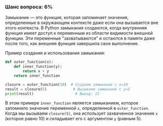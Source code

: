 ### Шанс вопроса: 6%

Замыкание — это функция, которая запоминает значения, определенные в окружающем контексте даже если она вызывается вне этого контекста. В Python замыкания создаются, когда внутренняя функция имеет доступ к переменным из области видимости внешней функции. Эти переменные "захватываются" и остаются в памяти даже после того, как внешняя функция завершила свое выполнение.

Пример создания и использования замыкания:
```python
def outer_function(x):
    def inner_function(y):
        return x + y
    return inner_function

closure = outer_function(10)  # Создаем замыкание с x=10
result = closure(5)            # Вызываем замыкание с y=5
print(result)                   # Вывод: 15
```
В этом примере `inner_function` является замыканием, которое запомнило значение переменной `x`, определенной в `outer_function`. Когда мы вызываем `closure(5)`, она использует захваченное значение `x` (которое равно 10) и складывает его с аргументом `y` (равным 5).